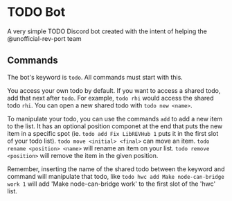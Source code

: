 # TODO Bot
A very simple TODO Discord bot created with the intent of helping the @unofficial-rev-port team

## Commands

The bot's keyword is `todo`. All commands must start with this.

You access your own todo by default. If you want to access a shared todo, add that next after `todo`. For example, `todo rhi` would access the shared todo `rhi`. You can open a new shared todo with `todo new <name>`.

To manipulate your todo, you can use the commands `add` to add a new item to the list. It has an optional position componet at the end that puts the new item in a specific spot (ie. `todo add Fix LibREVHub 1` puts it in the first slot of your todo list). `todo move <initial> <final>` can move an item. `todo rename <position> <name>` will rename an item on your list. `todo remove <position>` will remove the item in the given position.

Remember, inserting the name of the shared todo between the keyword and command will manipulate that todo, like `todo hwc add Make node-can-bridge work 1` will add 'Make node-can-bridge work' to the first slot of the 'hwc' list.
